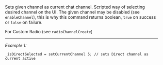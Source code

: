 Sets given channel as current chat channel. Scripted way of selecting desired channel on the UI. The given channel may be disabled (see `enableChannel`), this is why this command returns boolean, `true` on success or `false` on failure. 
 
For Custom Radio (see `radioChannelCreate`)


---
*Example 1:*
```sqf
_isDirectSelected = setCurrentChannel 5; // sets Direct channel as current active
```